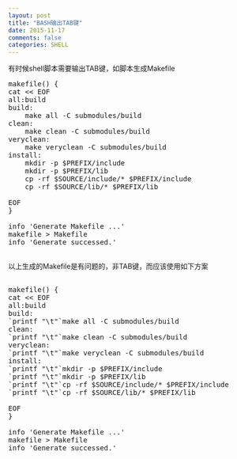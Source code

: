 ```yaml
---
layout: post
title: "BASH输出TAB键"
date: 2015-11-17
comments: false
categories: SHELL
---
```


有时候shell脚本需要输出TAB键，如脚本生成Makefile
<pre>
makefile() {
cat << EOF
all:build
build:
	make all -C submodules/build
clean:
	make clean -C submodules/build
veryclean:
	make veryclean -C submodules/build
install:
	mkdir -p $PREFIX/include
	mkdir -p $PREFIX/lib
	cp -rf $SOURCE/include/* $PREFIX/include
	cp -rf $SOURCE/lib/* $PREFIX/lib

EOF
}

info 'Generate Makefile ...'
makefile > Makefile
info 'Generate successed.'

</pre>

以上生成的Makefile是有问题的，非TAB键，而应该使用如下方案

<pre>

makefile() {
cat << EOF
all:build
build:
`printf "\t"`make all -C submodules/build
clean:
`printf "\t"`make clean -C submodules/build
veryclean:
`printf "\t"`make veryclean -C submodules/build
install:
`printf "\t"`mkdir -p $PREFIX/include
`printf "\t"`mkdir -p $PREFIX/lib
`printf "\t"`cp -rf $SOURCE/include/* $PREFIX/include
`printf "\t"`cp -rf $SOURCE/lib/* $PREFIX/lib

EOF
}

info 'Generate Makefile ...'
makefile > Makefile
info 'Generate successed.'

</pre>
